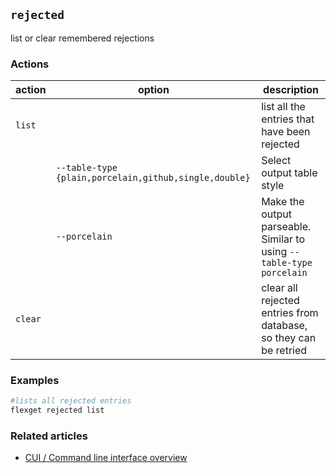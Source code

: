 ## `rejected`
list or clear remembered rejections

### Actions
| action | option | description |
| --- | --- | --- |
| `list` || list all the entries that have been rejected |
|| `--table-type {plain,porcelain,github,single,double}` | Select output table style |
|| `--porcelain` | Make the output parseable. Similar to using `--table-type porcelain`
| `clear` || clear all rejected entries from database, so they can be retried |

### Examples
```bash
#lists all rejected entries
flexget rejected list
```

### Related articles
* [CUI / Command line interface overview](/CLI)